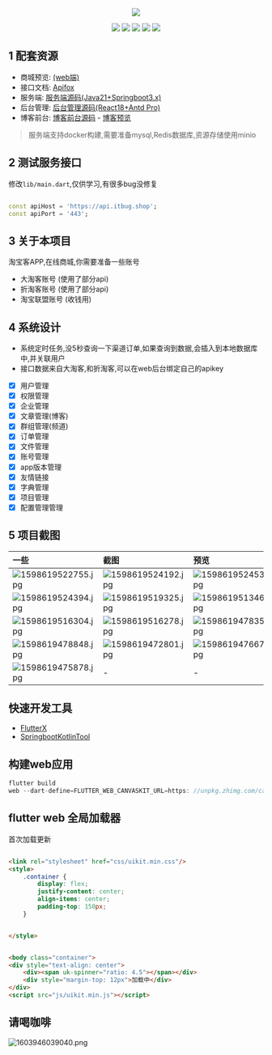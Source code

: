 <p align="center">
    <img src="https://static.saintic.com/picbed/huang/2020/12/14/1607875349615.png">
</p>

<p align="center">
    <a href="https://jq.qq.com/?_wv=1027&k=Z0AHodXB"><img src="https://badgen.net/badge/QQ%E7%BE%A4/706438100/pink" /></a>
    <a href="https://itbug.shop"><img src="https://badgen.net/badge/%E5%85%B8%E5%85%B8%E7%9A%84%E5%B0%8F%E5%8D%96%E9%83%A8/v3.0.0/red" /></a>
    <a href="https://flutter.dev/docs/get-started/install/windows"><img src="https://badgen.net/badge/flutter/3.22.2/red" /></a>
    <a href="https://github.com/mdddj/flutter_simple_shop/stargazers"><img src="https://badgen.net/github/stars/mdddj/flutter_simple_shop" /></a>
    <a href="https://github.com/mdddj/flutter_simple_shop/network/members"><img src="https://badgen.net/github/forks/mdddj/flutter_simple_shop" /></a>
</p>

## 1 配套资源

* 商城预览: <a href='https://q.itbug.shop'>(web端)</a>
* 接口文档: <a href='https://apifox.com/apidoc/shared-6f74775d-40ca-4a07-ad1e-dd9c8480f927'>Apifox</a>
* 服务端:   <a href='https://github.com/mdddj/dd_server'>服务端源码(Java21+Springboot3.x)</a>
* 后台管理: <a href='https://github.com/mdddj/dd_server/tree/main/dd_server_admin'>后台管理源码(React18+Antd Pro)</a>
* 博客前台: <a href='https://github.com/mdddj/blog'>博客前台源码</a> - <a href='https://itbug.shop'>博客预览</a>

> 服务端支持docker构建,需要准备mysql,Redis数据库,资源存储使用minio

## 2 测试服务接口

修改`lib/main.dart`,仅供学习,有很多bug没修复

```dart

const apiHost = 'https://api.itbug.shop';
const apiPort = '443';
```

## 3 关于本项目

淘宝客APP,在线商城,你需要准备一些账号

* 大淘客账号 (使用了部分api)
* 折淘客账号 (使用了部分api)
* 淘宝联盟账号 (收钱用)

## 4 系统设计

* 系统定时任务,没5秒查询一下渠道订单,如果查询到数据,会插入到本地数据库中,并关联用户
* 接口数据来自大淘客,和折淘客,可以在web后台绑定自己的apikey

- [x] 用户管理
- [x] 权限管理
- [x] 企业管理
- [x] 文章管理(博客)
- [x] 群组管理(频道)
- [x] 订单管理
- [x] 文件管理
- [x] 账号管理
- [x] app版本管理
- [x] 友情链接
- [x] 字典管理
- [x] 项目管理
- [x] 配置管理管理

## 5 项目截图

| 一些                                                                                         | 截图                                                                                         | 预览                                                                                         |
|:-------------------------------------------------------------------------------------------|:-------------------------------------------------------------------------------------------|:-------------------------------------------------------------------------------------------|
| ![1598619522755.jpg](https://static.saintic.com/picbed/huang/2020/08/28/1598619522755.jpg) | ![1598619524192.jpg](https://static.saintic.com/picbed/huang/2020/08/28/1598619524192.jpg) | ![1598619524535.jpg](https://static.saintic.com/picbed/huang/2020/08/28/1598619524535.jpg) |
| ![1598619524394.jpg](https://static.saintic.com/picbed/huang/2020/08/28/1598619524394.jpg) | ![1598619519325.jpg](https://static.saintic.com/picbed/huang/2020/08/28/1598619519325.jpg) | ![1598619513469.jpg](https://static.saintic.com/picbed/huang/2020/08/28/1598619513469.jpg) |
| ![1598619516304.jpg](https://static.saintic.com/picbed/huang/2020/08/28/1598619516304.jpg) | ![1598619516278.jpg](https://static.saintic.com/picbed/huang/2020/08/28/1598619516278.jpg) | ![1598619478353.jpg](https://static.saintic.com/picbed/huang/2020/08/28/1598619478353.jpg) |
| ![1598619478848.jpg](https://static.saintic.com/picbed/huang/2020/08/28/1598619478848.jpg) | ![1598619472801.jpg](https://static.saintic.com/picbed/huang/2020/08/28/1598619472801.jpg) | ![1598619476671.jpg](https://static.saintic.com/picbed/huang/2020/08/28/1598619476671.jpg) |
| ![1598619475878.jpg](https://static.saintic.com/picbed/huang/2020/08/28/1598619475878.jpg) | -                                                                                          | -                                                                                          |

## 快速开发工具

- <a href='https://flutterx.itbug.shop/'>FlutterX</a>
- <a href='https://mdddj.github.io/kotlin-spring-tool-doc'>SpringbootKotlinTool</a>

## 构建web应用

```dart
flutter build
web --dart-define=FLUTTER_WEB_CANVASKIT_URL=https: //unpkg.zhimg.com/canvaskit-wasm@0.24.0/bin/
```

## flutter web 全局加载器

首次加载更新

```html

<link rel="stylesheet" href="css/uikit.min.css"/>
<style>
    .container {
        display: flex;
        justify-content: center;
        align-items: center;
        padding-top: 150px;
    }


</style>


<body class="container">
<div style="text-align: center">
    <div><span uk-spinner="ratio: 4.5"></span></div>
    <div style="margin-top: 12px">加载中</div>
</div>
<script src="js/uikit.min.js"></script>
```

## 请喝咖啡

![1603946039040.png](https://static.saintic.com/picbed/huang/2020/10/29/1603946039040.png)